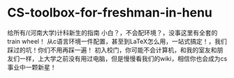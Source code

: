 # CS-toolbox-for-freshman-in-henu
给所有/(河南大学)计科新生的指南
小白？，不会配环境？，没事这里有全套的train wheel！
从c语言环境一件配置，甚至到LaTeX怎么用，一站式搞定！，我们踩过的坑！你们不用再踩一遍！
初入校门，你可能不会计算机，和我的室友和朋友们一样，上大学之前没有用过电脑，但是慢慢看我们的wiki，相信你也会成为cs事业中一颗新星！
